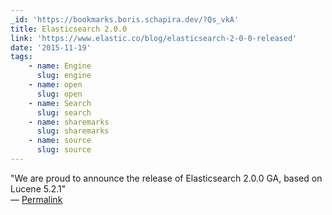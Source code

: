 ```yaml
---
_id: 'https://bookmarks.boris.schapira.dev/?Qs_vkA'
title: Elasticsearch 2.0.0
link: 'https://www.elastic.co/blog/elasticsearch-2-0-0-released'
date: '2015-11-19'
tags:
    - name: Engine
      slug: engine
    - name: open
      slug: open
    - name: Search
      slug: search
    - name: sharemarks
      slug: sharemarks
    - name: source
      slug: source
---
```


&quot;We are proud to announce the release of Elasticsearch 2.0.0 GA, based on
Lucene 5.2.1&quot; <br>&#8212;
<a href="https://bookmarks.boris.schapira.dev/?Qs_vkA" title="Permalink">Permalink</a>

